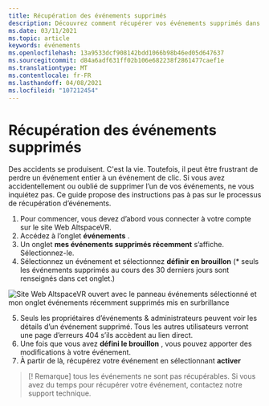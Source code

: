 ```yaml
---
title: Récupération des événements supprimés
description: Découvrez comment récupérer vos événements supprimés dans AltspaceVR.
ms.date: 03/11/2021
ms.topic: article
keywords: événements
ms.openlocfilehash: 13a9533dcf908142bdd1066b98b46ed05d647637
ms.sourcegitcommit: d84a6adf631ff02b106e682238f2861477caef1e
ms.translationtype: MT
ms.contentlocale: fr-FR
ms.lasthandoff: 04/08/2021
ms.locfileid: "107212454"
---
```

# <a name="recovering-deleted-events"></a>Récupération des événements supprimés

Des accidents se produisent. C'est la vie. Toutefois, il peut être frustrant de perdre un événement entier à un événement de clic. Si vous avez accidentellement ou oublié de supprimer l’un de vos événements, ne vous inquiétez pas. Ce guide propose des instructions pas à pas sur le processus de récupération d’événements.

1. Pour commencer, vous devez d’abord vous connecter à votre compte sur le site Web AltspaceVR.
2. Accédez à l’onglet **événements** .
3. Un onglet **mes événements supprimés récemment** s’affiche. Sélectionnez-le.
4. Sélectionnez un événement et sélectionnez **définir en brouillon** (* seuls les événements supprimés au cours des 30 derniers jours sont renseignés dans cet onglet.)

![Site Web AltspaceVR ouvert avec le panneau événements sélectionné et mon onglet événements récemment supprimés mis en surbrillance](images/recovering-deleted-events.png)

5. Seuls les propriétaires d’événements & administrateurs peuvent voir les détails d’un événement supprimé. Tous les autres utilisateurs verront une page d’erreurs 404 s’ils accèdent au lien direct.
6. Une fois que vous avez **défini le brouillon** , vous pouvez apporter des modifications à votre événement.
7. À partir de là, récupérez votre événement en sélectionnant **activer**

> [! Remarque] tous les événements ne sont pas récupérables. Si vous avez du temps pour récupérer votre événement, contactez notre support technique.